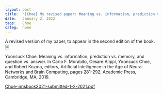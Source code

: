 ```yaml
---
layout: post
title:  "[Choe] My revised paper: Meaning vs. information, prediction vs. memory, and question vs. answer"
date:   January 2, 2022
tags:   Choe
categ:  none
---
```


A revised version of my paper, to appear in the second edition of the book. ￼ 



Yoonsuck Choe. Meaning vs. information, prediction vs. memory, and question vs. answer. In Carlo F. Morabito, Cesare Alippi, Yoonsuck Choe, and Robert Kozma, editors, Artificial Intelligence in the Age of Neural Networks and Brain Computing, pages 281-292. Academic Press, Cambridge, MA, 2019.

[Choe-innsbook2021-submitted-1-2-2021.pdf](/pub/Choe-innsbook2021-submitted-1-2-2021.pdf)
 
